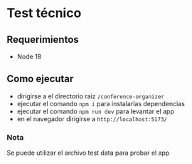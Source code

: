 # Test técnico

## Requerimientos

- Node 18

## Como ejecutar

- dirigirse a el directorio raiz `/conference-organizer`
- ejecutar el comando `npm i` para instalarlas dependencias
- ejecutar el comando `npm run dev` para levantar el app
- en el navegador dirigirse a `http://localhost:5173/`

### Nota

Se puede utilizar el archivo test data para probar el app 
